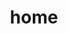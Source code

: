 ---
title: 'home'
description: 'Description de home'
type: 'page'
layout: 'home'
image: '/images/og/home.jpg'
---
